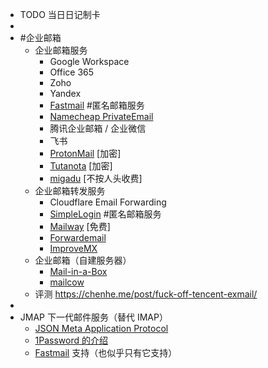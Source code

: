 - TODO  当日日记制卡
-
- #企业邮箱
	- 企业邮箱服务
		- Google Workspace
		- Office 365
		- Zoho
		- Yandex
		- [Fastmail](https://www.fastmail.com/) #匿名邮箱服务
		- [Namecheap PrivateEmail](https://privateemail.com/)
		- 腾讯企业邮箱 / 企业微信
		- 飞书
		- [ProtonMail](https://protonmail.com/) [加密]
		- [Tutanota](https://tutanota.com/) [加密]
		- [migadu](https://www.migadu.com/pricing/) [不按人头收费]
	- 企业邮箱转发服务
		- Cloudflare Email Forwarding
		- [SimpleLogin](https://simplelogin.io/) #匿名邮箱服务
		- [Mailway](https://mailway.app/) [免费]
		- [Forwardemail](https://forwardemail.net/en)
		- [ImproveMX](https://improvmx.com/pricing/)
	- 企业邮箱（自建服务器）
		- [Mail-in-a-Box](https://mailinabox.email/)
		- [mailcow](https://mailcow.email/)
	- 评测 https://chenhe.me/post/fuck-off-tencent-exmail/
-
- JMAP 下一代邮件服务（替代 IMAP）
	- [JSON Meta Application Protocol](https://jmap.io/index.html)
	- [1Password 的介绍](https://blog.1password.com/making-masked-email-with-jmap/)
	- [Fastmail](https://fastmail.com) 支持（也似乎只有它支持）